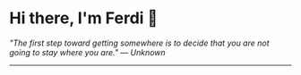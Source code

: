 <h1>Hi there, I'm Ferdi 👋</h1>

<p><em>
  "The first step toward getting somewhere is to decide that you are not going to stay where you are." — Unknown
</em></p>

---
